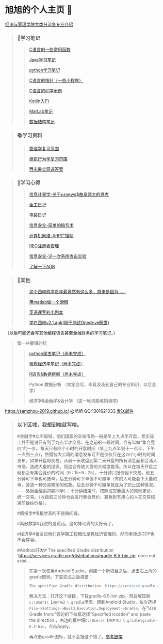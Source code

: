 # 旭旭的个人主页 🏡

[经济与管理学院大类分流各专业介绍](ems.md)

> ### 📝学习笔记
>
> > [C语言的一些常用函数](website_C/C_functions.md)
> >
> > [Java学习笔记](website_java/java.md)
> >
> > [python学习笔记](website_python/Python.md)
> >
> > [C语言的指针（一些小程序）](website_C/C_pointer.md)
> >
> > [C语言的程序示例](website_C/C_program.md)
> >
> > [Kotlin入门](website_java/Kotlin.md)
> >
> > [MatLab笔记](website_matlab/matlab.md)
> >
> > [数据结构笔记](website_C/DS.md)

> ### 📚学习资料
>
> > [管理学复习范围](webpage_management/management.htm)
> >
> > [组织行为学复习范围](webpage_management/Organizational_Behavior.htm)
> >
> > [西电暑实网课答案](webpage_shushi_2019/shushi_2019.html)

> ### 📌学习心得
>
> > [信息计量学-关于usnews\$曲阜师大的思考](website_informetrics/usnews.md)
> >
> > [金工日记](website_metalwork/metalwork.html)
> >
> > [电装日记](website_radio/make_a_radio.md)
> >
> > [信息安全-简单的隐写术](website_security/steganography.md)
> >
> > [计算机网络-ARP广播帧](website_security/ARP.md)
> >
> > [REG注册表管理](website_security/REG.md)
> >
> > [信息安全-记一次系统攻击实验](website_security/attackXP.md)
> >
> > [了解一下ADB](website_java/What'sADB.md)

> ### 📁其他
>
> > [这个西电程序员年薪竟然有这么多，原来是因为……](ruanwen/ruanwen.html)
> >
> > [用matlab做一个滑稽](website_matlab/huaji.md)
> >
> > [英语课写的小剧本](website_english/English_Script.md)
> >
> > [学在西电v2.1.apk(用于测试Onedrive网盘)](https://stuxidianeducn-my.sharepoint.com/:u:/g/personal/zxzhou_stu_xidian_edu_cn/Ebyi6rBX50tNik_DiuQdzz4BKDobr1GEL8mlpKcBYsbhFA?e=SNLKoc)

（以后可能还会写其他编程语言甚至金融财务的学习笔记。）

> 留一些要填的坑
>
> > [python爬虫笔记（尚未完成）](website_python/PySpider.md)
> >
> > [微观经济学笔记（尚未完成）](website_economics/microeco.md)
> >
> > [R语言&数据挖掘（尚未完成）](website_R/R.md)
> >
> > Python 数据分析
> > （肯定会写，毕竟涉及到自己的专业知识，以后会学）
> >
> > 经济学&金融学&会计学
> > （这一堆坑能填则填吧）

https://samzhou-2019.github.io/ @旭旭 QQ:1301621033  [发送邮件](mailto:zhouzexu2010@sina.cn?cc=zxzhou@stu.xidian.edu.cn&subject=About%20samzhou-2019.github.io)

<script>
document.write(Date());
</script>
> ### 以下区域，我想到啥就写啥。
>
> \#金融学\#众所周知，咱们国家的交易市场一般是早上九点半开盘，但实际上并不是说只有到了九点半才交易。在之前的一段时间，会有叫做”集合竞价“的一步。每天只有四个小时的开盘时间（早上九点半到十一点半，下午一点到三点），然而各大公司的消息发布可不是仅仅只在这四个小时的时间发布。如果开盘即交易，从前一天收盘到第二天开盘的所有消息面都会涌入市场，造成大量的投资，而这会导致大盘的大幅度震荡。所以在每天开盘之前都会有集合竞价的时间（9 : 15\~9 : 25），十分钟只报价但不交易，前五分钟可下单也可撤单，后五分钟可下单但不可撤单（有的人可能会下大量的单，营造一种交易繁荣的假象。后五分钟不可撤单就是为了防止这种情况。——感谢金融系的魏同学）；十分钟结束时，按照成交量最大的原则定价，统一交易。（收盘前三分钟也会进行集合竞价，避免别有用心的人在交易结束前操纵价格）。
>
> \#情报学\#情报学真的不是搞间谍。
>
> \#离散数学\#我说的是谎话。这句悖论真的太好玩了。
>
> \#经济学\#舍友说他们这学期工程概论是教经济管理的，然而老师连GDP也不会算😂。
>
> \#Android开发\# The specified Gradle distribution 'https://services.gradle.org/distributions/gradle-6.5-bin.zip' does not exist.
>
> > 在第一次使用Android Studio，创建一个新项目之后，点击右上角的gradle图标，下载完成之后报错：
> >
> > ```bash
> > The specified Gradle distribution 'https://services.gradle.org/distributions/gradle-6.5-bin.zip' does not exist.
> > ```
> >
> > 解决方法：打开这个链接，下载gradle-6.5-bin.zip，然后解压到`C:\Users\【用户名】\.gradle`里面。回到Android Studio，依次选择`File->Settings->Build,Execution,Deployment->Gradle`，在"Use Gradle from:"旁边的下拉框选择”Specified location” and paste the direction ，右边的框中填`C:\Users\【用户名】\.gradle\gradle-6.5-bin`，点击Apply。
> >
> > 再点击gradle图标，就不会报这个错了。[参考链接](https://stackoverflow.com/questions/56161984/the-specified-gradle-distribution-https-services-gradle-org-distributions-gra)